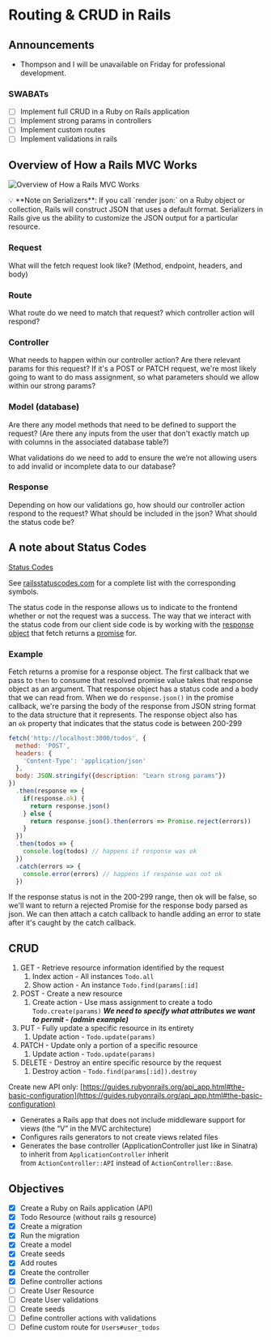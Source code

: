 # Routing & CRUD in Rails

## Announcements

- Thompson and I will be unavailable on Friday for professional development.

### SWABATs

- [ ]  Implement full CRUD in a Ruby on Rails application
- [ ]  Implement strong params in controllers
- [ ]  Implement custom routes
- [ ]  Implement validations in rails

## Overview of How a Rails MVC Works

![Overview of How a Rails MVC Works]([https://s3-us-west-2.amazonaws.com/secure.notion-static.com/9f3fd8a2-8954-4950-9448-da53228dd8ee/Untitled.png](https://www.notion.so/image/https%3A%2F%2Fs3-us-west-2.amazonaws.com%2Fsecure.notion-static.com%2F9f3fd8a2-8954-4950-9448-da53228dd8ee%2FUntitled.png?table=block&id=10897ca0-9297-4fd4-b027-a67400b37cd2&spaceId=9e9abdc0-7286-4167-bd40-cf4de0515891&width=2000&userId=85ac1292-afdb-4bd0-ab21-00deb2e5bd0f&cache=v2))

<aside>
💡 **Note on Serializers**: If you call `render json:` on a Ruby object or collection, Rails will construct JSON that uses a default format. Serializers in Rails give us the ability to customize the JSON output for a particular resource.

</aside>

### **Request**

What will the fetch request look like? (Method, endpoint, headers, and body)

### **Route**

What route do we need to match that request? which controller action will respond?

### **Controller**

What needs to happen within our controller action? Are there relevant params for this request? If it's a POST or PATCH request, we're most likely going to want to do mass assignment, so what parameters should we allow within our strong params?

### **Model (database)**

Are there any model methods that need to be defined to support the request? (Are there any inputs from the user that don't exactly match up with columns in the associated database table?)

What validations do we need to add to ensure the we’re not allowing users to add invalid or incomplete data to our database?

### **Response**

Depending on how our validations go, how should our controller action respond to the request? What should be included in the json? What should the status code be?

## **A note about Status Codes**

[Status Codes](https://www.notion.so/c95312139043481482867c46df5ff995)

See [railsstatuscodes.com](http://www.railsstatuscodes.com/) for a complete list with the corresponding symbols.

The status code in the response allows us to indicate to the frontend whether or not the request was a success. The way that we interact with the status code from our client side code is by working with the [response object](https://developer.mozilla.org/en-US/docs/Web/API/Response) that fetch returns a [promise](https://developer.mozilla.org/en-US/docs/Web/JavaScript/Reference/Global_Objects/Promise) for.

### **Example**

Fetch returns a promise for a response object. The first callback that we pass to `then` to consume that resolved promise value takes that response object as an argument. That response object has a status code and a body that we can read from. When we do `response.json()` in the promise callback, we're parsing the body of the response from JSON string format to the data structure that it represents. The response object also has an `ok` property that indicates that the status code is between 200-299

```jsx
fetch('http://localhost:3000/todos', {
  method: 'POST',
  headers: {
    'Content-Type': 'application/json'
  }, 
  body: JSON.stringify({description: "Learn strong params"})
})
  .then(response => {
    if(response.ok) {
      return response.json()
    } else {
      return response.json().then(errors => Promise.reject(errors))
    }
  })
  .then(todos => {
    console.log(todos) // happens if response was ok
  })
  .catch(errors => {
    console.error(errors) // happens if response was not ok
  })
```

If the response status is not in the 200-299 range, then ok will be false, so we'll want to return a rejected Promise for the response body parsed as json. We can then attach a catch callback to handle adding an error to state after it's caught by the catch callback.

## CRUD

1. GET - Retrieve resource information identified by the request
    1. Index action - All instances `Todo.all`
    2. Show action - An instance `Todo.find(params[:id]`
2. POST - Create a new resource
    1. Create action - Use mass assignment to create a todo `Todo.create(params)` ***We need to specify what attributes we want to permit - (admin example)***
3. PUT - Fully update a specific resource in its entirety
    1. Update action - `Todo.update(params)`
4. PATCH - Update only a portion of a specific resource
    1. Update action - `Todo.update(params)`
5. DELETE - Destroy an entire specific resource by the request
    1. Destroy action - `Todo.find(params[:id]).destroy`
    

Create new API only: [https://guides.rubyonrails.org/api_app.html#the-basic-configuration](https://guides.rubyonrails.org/api_app.html#the-basic-configuration) 

- Generates a Rails app that does not include middleware support for views (the “V” in the MVC architecture)
- Configures rails generators to not create views related files
- Generates the base controller (ApplicationController just like in Sinatra) to inherit from `ApplicationController` inherit from `ActionController::API` instead of `ActionController::Base`.

## **Objectives**

- [x]  Create a Ruby on Rails application (API)
- [x]  Todo Resource (without rails g resource)
- [x]  Create a migration
- [x]  Run the migration
- [x]  Create a model
- [x]  Create seeds
- [x]  Add routes
- [x]  Create the controller
- [x]  Define controller actions
- [ ]  Create User Resource
- [ ]  Create User validations
- [ ]  Create seeds
- [ ]  Define controller actions with validations
- [ ]  Define custom route for `Users#user_todos`
